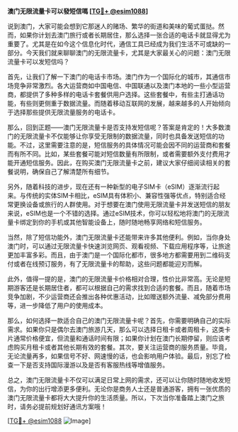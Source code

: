 **澳门无限流量卡可以發短信嗎 [[TG💪+ @esim1088](https://t.me/s/esim1088)]**

说到澳门，大家可能会想到它那迷人的赌场、繁华的街道和美味的葡式蛋挞。然而，如果你计划去澳门旅行或者长期居住，那么选择一张合适的电话卡就显得尤为重要了。尤其是在如今这个信息化时代，通信工具已经成为我们生活不可或缺的一部分。今天我们就来聊聊澳门的无限流量卡，尤其是大家最关心的问题：澳门无限流量卡可以发短信吗？

首先，让我们了解一下澳门的电话卡市场。澳门作为一个国际化的城市，其通信市场竞争非常激烈。各大运营商如中国电信、中国联通以及澳门本地的一些小型运营商，都提供了多种多样的电话卡套餐供用户选择。这些套餐中，有些主打通话功能，有些则更侧重于数据流量。而随着移动互联网的发展，越来越多的人开始倾向于选择那些提供无限流量服务的电话卡。

那么，回到正题——澳门无限流量卡是否支持发短信呢？答案是肯定的！大多数澳门的无限流量卡不仅能够让你享受无限制的数据流量，同时也具备发送短信的功能。不过，这里需要注意的是，短信服务的具体情况可能会因不同的运营商和套餐而有所不同。比如，某些套餐可能对短信数量有所限制，或者需要额外支付费用才能开通短信服务。因此，在购买澳门无限流量卡之前，建议大家仔细阅读相关的套餐说明，确保自己了解清楚所有细节。

另外，随着科技的进步，现在还有一种新型的电子SIM卡（eSIM）逐渐流行起来。与传统的实体SIM卡相比，eSIM具有体积小、兼容性强等优点，特别适合经常更换设备或旅行的人群使用。对于想要在澳门使用无限流量卡并发送短信的朋友来说，eSIM也是一个不错的选择。通过eSIM技术，你可以轻松地将澳门的无限流量卡绑定到你的手机或其他智能设备上，随时随地畅享网络和短信服务。

当然，除了短信功能外，澳门无限流量卡还能带来许多其他便利。例如，当你身处澳门时，可以通过无限流量卡快速浏览网页、观看视频、下载应用程序等，让旅途更加丰富多彩。而且，由于澳门是一个国际化都市，很多地方都需要用到二维码支付或者在线预订服务，有了无限流量卡的帮助，这些问题都能迎刃而解。

此外，值得一提的是，澳门的无限流量卡价格相对合理，性价比非常高。无论是短期游客还是长期居住者，都可以根据自己的需求找到合适的套餐。而且，随着市场竞争加剧，不少运营商还会推出各种优惠活动，比如赠送额外流量、减免部分费用等，进一步降低了用户的使用成本。

那么，如何选择一款适合自己的澳门无限流量卡呢？首先，你需要明确自己的实际需求。如果你只是偶尔去澳门旅游几天，那么可以选择日租卡或者周租卡，这类卡片通常价格便宜，但流量和通话时间有限；如果你计划在澳门长期停留，则应该考虑购买月租卡或者其他长期有效的套餐。其次，要关注运营商的服务质量。毕竟，无论流量再多，如果信号不好、网速慢的话，也会影响用户体验。最后，别忘了检查一下是否支持国际漫游以及是否有客服热线等增值服务。

总之，澳门无限流量卡不仅可以满足日常上网的需求，还可以让你随时随地收发短信，为你的出行增添更多便利。无论你是商务人士还是普通游客，拥有一张优质的澳门无限流量卡都将大大提升你的生活质量。所以，下次当你准备踏上澳门之旅时，请务必提前规划好通讯方案哦！

[[TG💪+ @esim1088](https://t.me/s/esim1088) ![Image](https://i.postimg.cc/4NQfJmqS/Snipaste-2025-05-13-00-14-12.png)]